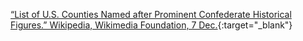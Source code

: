 ---
---

[“List of U.S. Counties Named after Prominent Confederate Historical Figures.” Wikipedia, Wikimedia Foundation, 7 Dec.](https://en.wikipedia.org/wiki/List_of_U.S._counties_named_after_prominent_Confederate_historical_figures){:target="_blank"}
